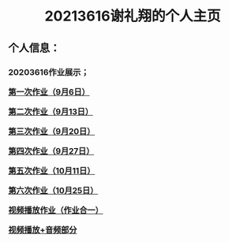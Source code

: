 <html lang="en">
<head>
    <meta charset="UTF-8">
    <title>20213616个人主页</title>
    <style>
        body{
            background: url(p1.jpg)no-repeat center center;
            background-size: cover;
            background-attachment: fixed;
        }
        .title{
            text-align: center;
        }
        .a{
           font-size: 16px;
            color: #0080ff;
            text-decoration: none;
            font-weight: bold;
        }
    </style>
</head>
<body>
<div class="title">
    <h1>20213616谢礼翔的个人主页</h1>
</div>
<h2>个人信息：</h2>

<h3>20203616作业展示；</h3>
<div class="a">
    <p> <a href="20213616-20230906.html">第一次作业（9月6日）</a></p> 
    <p> <a href="20213616-20230913.html">第二次作业（9月13日）</a></p> 
    <p> <a href="20213616-20230920.html">第三次作业（9月20日）</a></p> 
    <p> <a href="20213616-20230927.html">第四次作业（9月27日）</a></p> 
    <p> <a href="20213616-20231011.html">第五次作业（10月11日）</a></p> 
    <p> <a href="20213616-20231025.html">第六次作业（10月25日）</a></p> 
    <p> <a href="video.html">视频播放作业（作业合一）</a></p> 
    <p> <a href="20213616.html">视频播放+音频部分</a>
</div>
</body>
</html>
